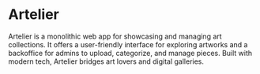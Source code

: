 # Artelier
Artelier is a monolithic web app for showcasing and managing art collections. It offers a user-friendly interface for exploring artworks and a backoffice for admins to upload, categorize, and manage pieces. Built with modern tech, Artelier bridges art lovers and digital galleries.
